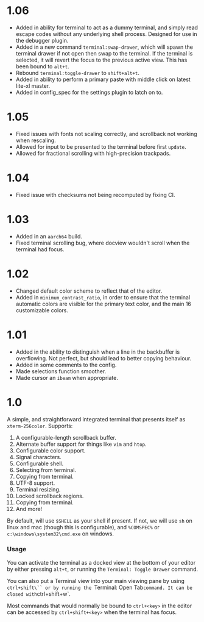 # 1.06

* Added in ability for terminal to act as a dummy terminal, and simply read escape codes without any underlying shell process. Designed for use in the debugger plugin.
* Added in a new command `terminal:swap-drawer`, which will spawn the terminal drawer if not open then swap to the terminal. If the terminal is selected, it will revert the focus to the previous active view. This has been bound to `alt+t`.
* Rebound `terminal:toggle-drawer` to `shift+alt+t`.
* Added in ability to perform a primary paste with middle click on latest lite-xl master.
* Added in config_spec for the settings plugin to latch on to.

# 1.05

* Fixed issues with fonts not scaling correctly, and scrollback not working when rescaling.
* Allowed for input to be presented to the terminal before first `update`.
* Allowed for fractional scrolling with high-precision trackpads.

# 1.04

* Fixed issue with checksums not being recomputed by fixing CI.

# 1.03

* Added in an `aarch64` build.
* Fixed terminal scrolling bug, where docview wouldn't scroll when the terminal had focus.

# 1.02

* Changed default color scheme to reflect that of the editor.
* Added in `minimum_contrast_ratio`, in order to ensure that the terminal automatic colors are visible for the primary text color, and the main 16 customizable colors.


# 1.01

* Added in the ability to distinguish when a line in the backbuffer is overflowing. Not perfect, but should lead to better copying behaviour.
* Added in some comments to the config.
* Made selections function smoother.
* Made cursor an `ibeam` when appropriate.

# 1.0

A simple, and straightforward integrated terminal that presents itself as
`xterm-256color`. Supports:

1. A configurable-length scrollback buffer.
2. Alternate buffer support for things like `vim` and `htop`.
3. Configurable color support.
4. Signal characters.
5. Configurable shell.
6. Selecting from terminal.
7. Copying from terminal.
8. UTF-8 support.
9. Terminal resizing.
10. Locked scrollback regions.
11. Copying from terminal.
12. And more!

By default, will use `$SHELL` as your shell if present. If not, we will use
`sh` on linux and mac (though this is configurable), and
`%COMSPEC%` or `c:\windows\system32\cmd.exe` on windows.

### Usage

You can activate the terminal as a docked view at the bottom of your editor by
either pressing `alt+t`, or running the `Terminal: Toggle Drawer` command.

You can also put a Terminal view into your main viewing pane by using `ctrl+shift\``
or by running the `Terminal: Open Tab` command. It can be closed with
`ctrl+shift+w`.

Most commands that would normally be bound to `ctrl+<key>` in the editor
can be accessed by `ctrl+shift+<key>` when the terminal has focus.


